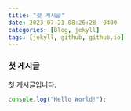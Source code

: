 ```yaml
---
title: "첫 게시글"
date: 2023-07-21 08:26:28 -0400
categories: [Blog, jekyll]
tags: [jekyll, github, github.io]
---
```


### 첫 게시글

첫 게시글입니다.

```javascript
console.log("Hello World!");
```
